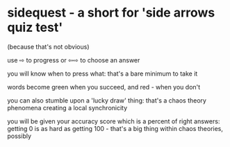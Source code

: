# sidequest - a short for 'side arrows quiz test' 
(because that's not obvious)

use ⇨ to progress or ⇦⇨ to choose an answer

you will know when to press what:
that's a bare minimum to take it

words become green when you succeed, and red - when you don't

you can also stumble upon a 'lucky draw' thing:
that's a chaos theory phenomena creating a local synchronicity

you will be given your accuracy score which is a percent of right answers: getting 0 is as hard as getting 100 - that's a big thing within chaos theories, possibly
